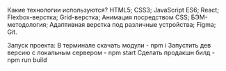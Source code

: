 Какие технологии используются?
HTML5;
CSS3;
JavaScript ES6;
React;
Flexbox-верстка;
Grid-верстка;
Анимация посредством CSS;
БЭМ-методология;
Адаптивная верстка под различные устройства;
Figma;
Git.


Запуск проекта:
В терминале скачать модули - npm i
Запустить дев версию с локальным сервером - npm start
Сделать продакшн билд - npm run build